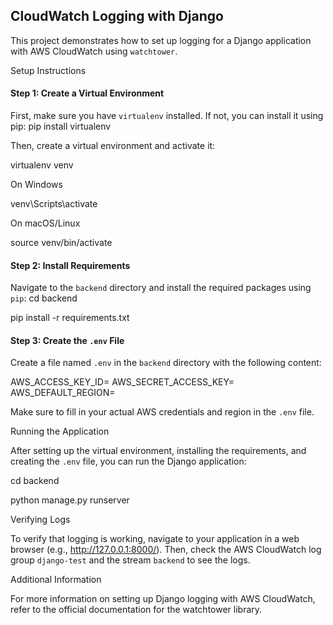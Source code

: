 ## CloudWatch Logging with Django

This project demonstrates how to set up logging for a Django application with AWS CloudWatch using `watchtower`.

Setup Instructions

#### Step 1: Create a Virtual Environment

First, make sure you have `virtualenv` installed. If not, you can install it using pip:
pip install virtualenv

Then, create a virtual environment and activate it:

virtualenv venv

On Windows

venv\Scripts\activate

On macOS/Linux

source venv/bin/activate

#### Step 2: Install Requirements

Navigate to the `backend` directory and install the required packages using `pip`:
cd backend

pip install -r requirements.txt

#### Step 3: Create the `.env` File

Create a file named `.env` in the `backend` directory with the following content:

AWS_ACCESS_KEY_ID=
AWS_SECRET_ACCESS_KEY=
AWS_DEFAULT_REGION=

Make sure to fill in your actual AWS credentials and region in the `.env` file.

Running the Application

After setting up the virtual environment, installing the requirements, and creating the `.env` file, you can run the Django application:

cd backend

python manage.py runserver

Verifying Logs

To verify that logging is working, navigate to your application in a web browser (e.g., http://127.0.0.1:8000/). Then, check the AWS CloudWatch log group `django-test` and the stream `backend` to see the logs.

Additional Information

For more information on setting up Django logging with AWS CloudWatch, refer to the official documentation for the watchtower library.
